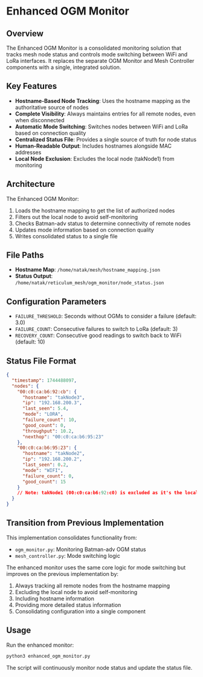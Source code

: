# Enhanced OGM Monitor

## Overview

The Enhanced OGM Monitor is a consolidated monitoring solution that tracks mesh node status and controls mode switching between WiFi and LoRa interfaces. It replaces the separate OGM Monitor and Mesh Controller components with a single, integrated solution.

## Key Features

- **Hostname-Based Node Tracking**: Uses the hostname mapping as the authoritative source of nodes
- **Complete Visibility**: Always maintains entries for all remote nodes, even when disconnected
- **Automatic Mode Switching**: Switches nodes between WiFi and LoRa based on connection quality
- **Centralized Status File**: Provides a single source of truth for node status
- **Human-Readable Output**: Includes hostnames alongside MAC addresses
- **Local Node Exclusion**: Excludes the local node (takNode1) from monitoring

## Architecture

The Enhanced OGM Monitor:
1. Loads the hostname mapping to get the list of authorized nodes
2. Filters out the local node to avoid self-monitoring
3. Checks Batman-adv status to determine connectivity of remote nodes
4. Updates mode information based on connection quality
5. Writes consolidated status to a single file

## File Paths

- **Hostname Map**: `/home/natak/mesh/hostname_mapping.json`
- **Status Output**: `/home/natak/reticulum_mesh/ogm_monitor/node_status.json`

## Configuration Parameters

- `FAILURE_THRESHOLD`: Seconds without OGMs to consider a failure (default: 3.0)
- `FAILURE_COUNT`: Consecutive failures to switch to LoRa (default: 3)
- `RECOVERY_COUNT`: Consecutive good readings to switch back to WiFi (default: 10)

## Status File Format

```json
{
  "timestamp": 1744488097,
  "nodes": {
    "00:c0:ca:b6:92:cb": {
      "hostname": "takNode3",
      "ip": "192.168.200.3",
      "last_seen": 5.4,
      "mode": "LORA",
      "failure_count": 10,
      "good_count": 0,
      "throughput": 10.2,
      "nexthop": "00:c0:ca:b6:95:23"
    },
    "00:c0:ca:b6:95:23": {
      "hostname": "takNode2",
      "ip": "192.168.200.2",
      "last_seen": 0.2,
      "mode": "WIFI",
      "failure_count": 0,
      "good_count": 15
    }
    // Note: takNode1 (00:c0:ca:b6:92:c0) is excluded as it's the local node
  }
}
```

## Transition from Previous Implementation

This implementation consolidates functionality from:
- `ogm_monitor.py`: Monitoring Batman-adv OGM status
- `mesh_controller.py`: Mode switching logic

The enhanced monitor uses the same core logic for mode switching but improves on the previous implementation by:
1. Always tracking all remote nodes from the hostname mapping
2. Excluding the local node to avoid self-monitoring
3. Including hostname information
4. Providing more detailed status information
5. Consolidating configuration into a single component

## Usage

Run the enhanced monitor:

```bash
python3 enhanced_ogm_monitor.py
```

The script will continuously monitor node status and update the status file.
